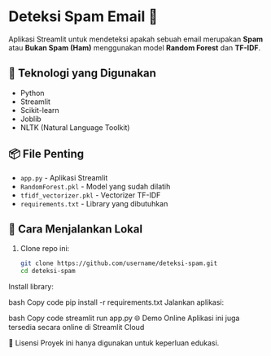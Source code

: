 # Deteksi Spam Email 📧

Aplikasi Streamlit untuk mendeteksi apakah sebuah email merupakan **Spam** atau **Bukan Spam (Ham)** menggunakan model **Random Forest** dan **TF-IDF**.

## 🔧 Teknologi yang Digunakan
- Python
- Streamlit
- Scikit-learn
- Joblib
- NLTK (Natural Language Toolkit)

## 📦 File Penting
- `app.py` - Aplikasi Streamlit
- `RandomForest.pkl` - Model yang sudah dilatih
- `tfidf_vectorizer.pkl` - Vectorizer TF-IDF
- `requirements.txt` - Library yang dibutuhkan

## 🚀 Cara Menjalankan Lokal
1. Clone repo ini:
   ```bash
   git clone https://github.com/username/deteksi-spam.git
   cd deteksi-spam
Install library:

bash
Copy code
pip install -r requirements.txt
Jalankan aplikasi:

bash
Copy code
streamlit run app.py
🌐 Demo Online
Aplikasi ini juga tersedia secara online di Streamlit Cloud

📄 Lisensi
Proyek ini hanya digunakan untuk keperluan edukasi.
